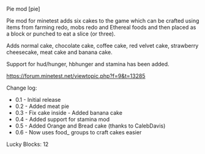 Pie mod [pie]

Pie mod for minetest adds six cakes to the game which can be crafted using items
from farming redo, mobs redo and Ethereal foods and then placed as a block or
punched to eat a slice (or three).

Adds normal cake, chocolate cake, coffee cake, red velvet cake,
strawberry cheesecake, meat cake and banana cake.

Support for hud/hunger, hbhunger and stamina has been added.

https://forum.minetest.net/viewtopic.php?f=9&t=13285


Change log:

- 0.1 - Initial release
- 0.2 - Added meat pie
- 0.3 - Fix cake inside - Added banana cake
- 0.4 - Added support for stamina mod
- 0.5 - Added Orange and Bread cake (thanks to CalebDavis)
- 0.6 - Now uses food_ groups to craft cakes easier

Lucky Blocks: 12
